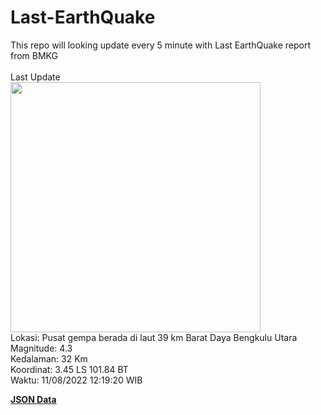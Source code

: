 # Last-EarthQuake
This repo will looking update every 5 minute with Last EarthQuake report from BMKG
<br>
<br>
Last Update
<br>
<img src="https://ews.bmkg.go.id/TEWS/data/20220811121920.mmi.jpg" width="400"/>
<br>
Lokasi: Pusat gempa berada di laut 39 km Barat Daya Bengkulu Utara <br>
Magnitude: 4.3 <br>
Kedalaman: 32 Km <br>
Koordinat: 3.45 LS 101.84 BT <br>
Waktu: 11/08/2022 12:19:20 WIB <br>

<a href="./data/data.json">**JSON Data**</a>
